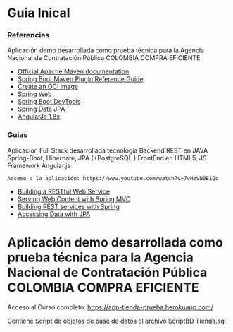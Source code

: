 # Guia Inical

### Referencias
Aplicación demo desarrollada como prueba técnica para la Agencia Nacional de Contratación Pública COLOMBIA COMPRA EFICIENTE:

* [Official Apache Maven documentation](https://maven.apache.org/guides/index.html)
* [Spring Boot Maven Plugin Reference Guide](https://docs.spring.io/spring-boot/docs/2.7.2/maven-plugin/reference/html/)
* [Create an OCI image](https://docs.spring.io/spring-boot/docs/2.7.2/maven-plugin/reference/html/#build-image)
* [Spring Web](https://docs.spring.io/spring-boot/docs/2.7.2/reference/htmlsingle/#web)
* [Spring Boot DevTools](https://docs.spring.io/spring-boot/docs/2.7.2/reference/htmlsingle/#using.devtools)
* [Spring Data JPA](https://docs.spring.io/spring-boot/docs/2.7.2/reference/htmlsingle/#data.sql.jpa-and-spring-data)
* [AngularJs 1.8x](https://angularjs.org/)

### Guias
Aplicacion Full Stack desarrollada tecnologia Backend REST en JAVA Spring-Boot, Hibernate, JPA (+PostgreSQL )
FrontEnd en HTML5, JS Framework Angular.js

    Acceso a la aplicación: https://www.youtube.com/watch?v=7vHzVN0EiQc

* [Building a RESTful Web Service](https://spring.io/guides/gs/rest-service/)
* [Serving Web Content with Spring MVC](https://spring.io/guides/gs/serving-web-content/)
* [Building REST services with Spring](https://spring.io/guides/tutorials/rest/)
* [Accessing Data with JPA](https://spring.io/guides/gs/accessing-data-jpa/)


# Aplicación demo desarrollada como prueba técnica para la Agencia Nacional de Contratación Pública COLOMBIA COMPRA EFICIENTE


Acceso al Curso completo: https://app-tienda-prueba.herokuapp.com/

Contiene Script de objetos de base de datos el archivo ScriptBD Tienda.sql





